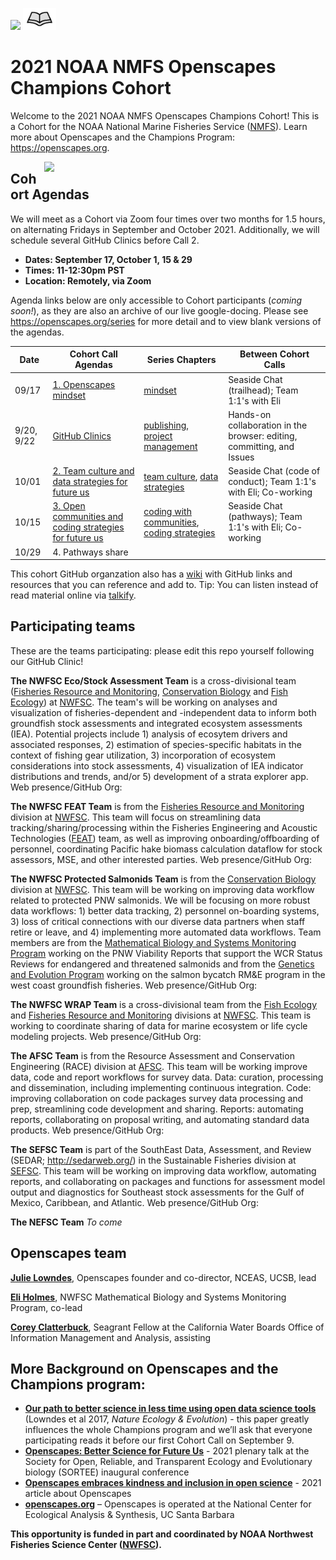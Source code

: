 <a align="left" href="https://github.com/Openscapes/2021-noaa-nmfs"><img src="https://github.githubassets.com/images/modules/logos_page/GitHub-Mark.png" width="35px"></a> <a align="left" href="https://github.com/Openscapes/2021-noaa-nmfs/wiki"><img src="open-book-w-border.png" height="35px"></a>

# 2021 NOAA NMFS Openscapes Champions Cohort

Welcome to the 2021 NOAA NMFS Openscapes Champions Cohort! This is a Cohort for the NOAA National Marine Fisheries Service ([NMFS](https://www.fisheries.noaa.gov/)). Learn more about Openscapes and the Champions Program: <https://openscapes.org>.  

<img align="right" src="horst-champions-trailhead.png" width="450"> 

## Cohort Agendas

We will meet as a Cohort via Zoom four times over two months for 1.5 hours, on alternating Fridays in September and October 2021. Additionally, we will schedule several GitHub Clinics before Call 2. 

- **Dates: September 17, October 1, 15 & 29**
- **Times: 11-12:30pm PST**
- **Location: Remotely, via Zoom**

Agenda links below are only accessible to Cohort participants (*coming soon!*), as they are also an archive of our live google-docing. Please see <https://openscapes.org/series> for more detail and to view blank versions of the agendas.

Date | Cohort Call Agendas          | Series Chapters |      Between Cohort Calls
----| ------------------|----------------------|--------------------------------
09/17 | [1. Openscapes mindset](https://docs.google.com/document/d/1EItsyjxfePqrt1OsIf6d0am1vbmwYvdSYCG5w1BZW8E/edit?usp=sharing) | [mindset](https://openscapes.github.io/series/mindset) | Seaside Chat (trailhead); Team 1:1's with Eli
9/20, 9/22 | [GitHub Clinics](https://docs.google.com/document/d/1gM92l3oR4uTloJyhlQwWMuIsNKc3hFzyVevlvjOG39Y/edit#heading=h.ypq91biaklid)<br> | [publishing](https://openscapes.github.io/series/github-pub), [project management](https://openscapes.github.io/series/github-issues) | Hands-on collaboration in the browser: editing, committing, and Issues
10/01 | [2. Team culture and data strategies for future us](https://docs.google.com/document/d/1EfnXFy6m7ZiRbqHraBnUXquh7V82qFH3taSf3vL12oU/edit#heading=h.ypq91biaklid) | [team culture](https://openscapes.github.io/series/team-culture), [data strategies](https://openscapes.github.io/series/data-strategies) | Seaside Chat (code of conduct); Team 1:1's with Eli; Co-working 
10/15 | [3. Open communities and coding strategies for future us](https://docs.google.com/document/d/1a4RBcFZIbulm01YBIzk7ml3dyTp58F8DlYtrZn05Lyc/edit#heading=h.ypq91biaklid) | [coding with communities](https://openscapes.github.io/series/communities), [coding strategies](https://openscapes.github.io/series/coding-strategies) | Seaside Chat (pathways); Team 1:1's with Eli; Co-working
10/29 | 4. Pathways share |  | 

This cohort GitHub organzation also has a [wiki](https://github.com/Openscapes/2021-noaa-nmfs/wiki) with GitHub links and resources that you can reference and add to. Tip: You can listen instead of read material online via [talkify](https://talkify.net/web-reader-read-any-website-aloud).

## Participating teams

These are the teams participating: please edit this repo yourself following our GitHub Clinic!

**The NWFSC Eco/Stock Assessment Team** is a cross-divisional team ([Fisheries Resource and Monitoring](fisheries.noaa.gov/about/fishery-resource-analysis-and-monitoring-division-northwest-fisheries-science-center), [Conservation Biology](https://www.fisheries.noaa.gov/about/conservation-biology-division-northwest-fisheries-science-center) and [Fish Ecology](https://www.fisheries.noaa.gov/about/fish-ecology-division-northwest-fisheries-science-center)) at [NWFSC](https://www.fisheries.noaa.gov/about/northwest-fisheries-science-center). The team's will be working on analyses and visualization of fisheries-dependent and -independent data to inform both groundfish stock assessments and integrated ecosystem assessments (IEA). Potential projects include 1) analysis of ecosytem drivers and associated responses, 2) estimation of species-specific habitats in the context of fishing gear utilization, 3) incorporation of ecosystem considerations into stock assessments, 4) visualization of IEA indicator distributions and trends, and/or 5) development of a strata explorer app. Web presence/GitHub Org: 

**The NWFSC FEAT Team** is from the [Fisheries Resource and Monitoring](fisheries.noaa.gov/about/fishery-resource-analysis-and-monitoring-division-northwest-fisheries-science-center) division at [NWFSC](https://www.fisheries.noaa.gov/about/northwest-fisheries-science-center). This team will focus on streamlining data tracking/sharing/processing within the Fisheries Engineering and Acoustic Technologies ([FEAT](https://www.fisheries.noaa.gov/west-coast/sustainable-fisheries/fisheries-engineering-and-acoustic-technologies-team)) team, as well as improving onboarding/offboarding of personnel, coordinating Pacific hake biomass calculation dataflow for stock assessors, MSE, and other interested parties.  Web presence/GitHub Org:

**The NWFSC Protected Salmonids Team** is from the [Conservation Biology](https://www.fisheries.noaa.gov/about/conservation-biology-division-northwest-fisheries-science-center) division at [NWFSC](https://www.fisheries.noaa.gov/about/northwest-fisheries-science-center). This team will be working on improving data workflow related to protected PNW salmonids. We will be focusing on more robust data workflows: 1) better data tracking, 2) personnel on-boarding systems, 3) loss of critical connections with our diverse data partners when staff retire or leave, and 4) implementing more automated data workflows. Team members are from the [Mathematical Biology and Systems Monitoring Program](https://www.fisheries.noaa.gov/west-coast/science-data/mathematical-biology-and-systems-monitoring-pacific-northwest) working on the PNW Viability Reports that support the WCR Status Reviews for endangered and threatened salmonids and from the [Genetics and Evolution Program](https://www.fisheries.noaa.gov/west-coast/science-data/genetics-and-evolution-pacific-northwest) working on the salmon bycatch RM&E program in the west coast groundfish fisheries. Web presence/GitHub Org:

**The NWFSC WRAP Team** is a cross-divisional team from the [Fish Ecology](https://www.fisheries.noaa.gov/about/fish-ecology-division-northwest-fisheries-science-center) and [Fisheries Resource and Monitoring](fisheries.noaa.gov/about/fishery-resource-analysis-and-monitoring-division-northwest-fisheries-science-center) divisions at [NWFSC](https://www.fisheries.noaa.gov/about/northwest-fisheries-science-center). This team is working to coordinate sharing of data for marine ecosystem or life cycle modeling projects. Web presence/GitHub Org:

**The AFSC Team** is from the Resource Assessment and Conservation Engineering (RACE) division at [AFSC](https://www.fisheries.noaa.gov/about/alaska-fisheries-science-center). This team will be working improve data, code and report workflows for survey data. Data: curation, processing and dissemination, including implementing continuous integration. Code: improving collaboration on code packages survey data processing and prep, streamlining code development and sharing. Reports: automating reports, collaborating on proposal writing, and automating standard data products. Web presence/GitHub Org:

**The SEFSC Team** is part of the SouthEast Data, Assessment, and Review (SEDAR; http://sedarweb.org/) in the Sustainable Fisheries division at [SEFSC](https://www.fisheries.noaa.gov/about/southeast-fisheries-science-center). This team will be working on improving data workflow, automating reports, and collaborating on packages and functions for assessment model output and diagnostics for Southeast stock assessments for the Gulf of Mexico, Caribbean, and Atlantic. Web presence/GitHub Org:

**The NEFSC Team** *To come*

## Openscapes team

[**Julie Lowndes**](http://jules32.github.io/), Openscapes founder and co-director, NCEAS, UCSB, lead

[**Eli Holmes**](http://eeholmes.github.io/), NWFSC Mathematical Biology and Systems Monitoring Program, co-lead

[**Corey Clatterbuck**](https://www.coreyclatterbuck.com/), Seagrant Fellow at the California Water Boards Office of Information Management and Analysis, assisting


## More Background on Openscapes and the Champions program:

* **[Our path to better science in less time using open data science tools](https://www.nature.com/articles/s41559-017-0160)** (Lowndes et al 2017, _Nature Ecology & Evolution_) - this paper greatly influences the whole Champions program and we’ll ask that everyone participating reads it before our first Cohort Call on September 9. 
* **[Openscapes: Better Science for Future Us](https://docs.google.com/presentation/d/1HGw4P095-lblHiGQHXYidHiVysjrPxuojxTxKtE13vk/edit#slide=id.ge2b7c2f974_0_2017)** - 2021 plenary talk at the Society for Open, Reliable, and Transparent Ecology and Evolutionary biology (SORTEE) inaugural conference 
* **[Openscapes embraces kindness and inclusion in open science](https://sparcopen.org/impact-story/openscapes-embraces-kindness-and-inclusion-of-open-science/)** - 2021 article about Openscapes
* **[openscapes.org](https://openscapes.org/)** – Openscapes is operated at the National Center for Ecological Analysis & Synthesis, UC Santa Barbara

**This opportunity is funded in part and coordinated by NOAA Northwest Fisheries Science Center ([NWFSC](https://www.fisheries.noaa.gov/about/northwest-fisheries-science-center)).**
